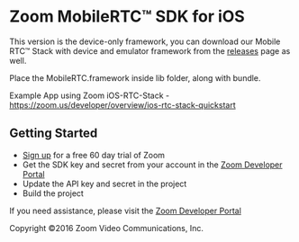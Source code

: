 # Zoom MobileRTC&trade; SDK for iOS

This version is the device-only framework, you can download our Mobile RTC&trade; Stack with device and emulator framework from the [releases](https://github.com/zoom/zoom-sdk-ios/releases/latest) page as well.

Place the MobileRTC.framework inside lib folder, along with bundle. 

Example App using Zoom iOS-RTC-Stack - https://zoom.us/developer/overview/ios-rtc-stack-quickstart

## Getting Started
* [Sign up](https://zoom.us) for a free 60 day trial of Zoom
* Get the SDK key and secret from your account in the [Zoom Developer Portal](https://zoom.us/developer)
* Update the API key and secret in the project
* Build the project

If you need assistance, please visit the [Zoom Developer Portal](https://zoom.us/developer)

Copyright ©2016 Zoom Video Communications, Inc.
